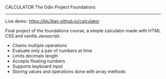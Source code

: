 CALCULATOR
The Odin Project Foundations

-----------------------------------------------------------------

Live demo: https://blu3tan.github.io/calculator

Final project of the foundations course, a simple calculator made with HTML CSS and vanilla Javascript.

- Chains multiple operations
- Evaluate only a pair of numbers at time
- Limits decimals length
- Accepts floating numbers
- Supports keyboard input
- Storing values and operations done with array methods